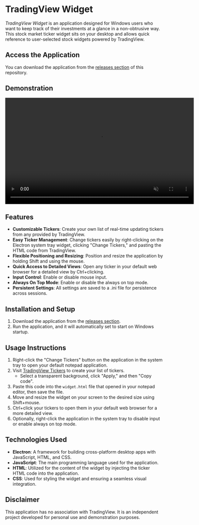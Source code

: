 # TradingView Widget

*TradingView Widget* is an application designed for Windows users who want to keep track of their investments at a glance in a non-obtrusive way. This stock market ticker widget sits on your desktop and allows quick reference to user-selected stock widgets powered by TradingView.

## Access the Application

You can download the application from the [releases section](https://github.com/JamesDavidMorris/StockTickerWidget/releases/new) of this repository.

## Demonstration

<video controls width="600" height="338" muted loop autoplay>
  <source src="https://github.com/JamesDavidMorris/StockTickerWidget/assets/162427303/354a0e4e-2f95-4c75-bd1d-b0532b1f50c4" type="video/mp4">
</video>

## Features

- **Customizable Tickers**: Create your own list of real-time updating tickers from any provided by TradingView.
- **Easy Ticker Management**: Change tickers easily by right-clicking on the Electron system tray widget, clicking "Change Tickers," and pasting the HTML code from TradingView.
- **Flexible Positioning and Resizing**: Position and resize the application by holding Shift and using the mouse.
- **Quick Access to Detailed Views**: Open any ticker in your default web browser for a detailed view by Ctrl+clicking.
- **Input Control**: Enable or disable mouse input.
- **Always On Top Mode**: Enable or disable the always on top mode.
- **Persistent Settings**: All settings are saved to a .ini file for persistence across sessions.

## Installation and Setup

1. Download the application from the [releases section](https://github.com/JamesDavidMorris/StockTickerWidget/releases/new).
2. Run the application, and it will automatically set to start on Windows startup.

## Usage Instructions

1. Right-click the "Change Tickers" button on the application in the system tray to open your default notepad application.
2. Visit [TradingView Tickers](https://www.tradingview.com/widget-docs/widgets/tickers/ticker/) to create your list of tickers.
   - Select a transparent background, click "Apply," and then "Copy code".
3. Paste this code into the `widget.html` file that opened in your notepad editor, then save the file.
4. Move and resize the widget on your screen to the desired size using Shift+mouse.
5. Ctrl+click your tickers to open them in your default web browser for a more detailed view.
6. Optionally, right-click the application in the system tray to disable input or enable always on top mode.

## Technologies Used

- **Electron**: A framework for building cross-platform desktop apps with JavaScript, HTML, and CSS.
- **JavaScript**: The main programming language used for the application.
- **HTML**: Utilized for the content of the widget by injecting the ticker HTML code into the application.
- **CSS**: Used for styling the widget and ensuring a seamless visual integration.

## Disclaimer

This application has no association with TradingView. It is an independent project developed for personal use and demonstration purposes.